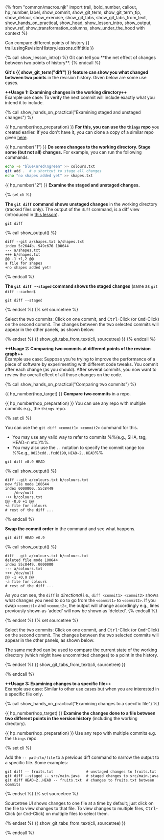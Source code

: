 {% from "common/macros.njk" import trail, bold_number, callout, hp_number, label, show_commit, show_git_term, show_git_term_tip, show_detour, show_exercise, show_git_tabs, show_git_tabs_from_text, show_hands_on_practical, show_head, show_lesson_intro, show_output, show_ref, show_transformation_columns, show_under_the_hood with context %}

<span id="prereqs"></span>
<span id="outcomes">Can compare different points of history</span>
<span id="title">{{ trail.usingRevisionHistory.lessons.diff.title }}</span>

<div id="body">
{% call show_lesson_intro() %}
Git can tell you **the net effect of changes between two points of history**.
{% endcall %}

**Git's {{ show_git_term("diff") }} feature can show you what changed between two points** in the revision history. Given below are some use cases.

**++Usage 1: Examining changes in the working directory++**<br>
Example use case: To verify the next commit will include exactly what you intend it to include.

<!-- ================== start: HANDS-ON =========================== -->
{% call show_hands_on_practical("Examining staged and unstaged changes")  %}

{{ hp_number(hop_preparation) }} **For this, you can use the `things` repo** you created earlier. If you don't have it, you can clone a copy of a similar repo given [here](https://github.com/se-edu/samplerepo-things).

{{ hp_number("1") }} **Do some changes to the working directory. Stage some (but not all) changes.** For example, you can run the following commands.

```bash
echo -e "blue\nred\ngreen" >> colours.txt
git add .  # a shortcut to stage all changes
echo "no shapes added yet" >> shapes.txt
```
{{ hp_number("2") }} **Examine the staged and unstaged changes.**

{% set cli %} <!-- ------ start: Git Tabs --------------->

**The `git diff` command shows unstaged changes** in the working directory (tracked files only). The output of the `diff` command, is a diff view (introduced in [this lesson](../show/index.html)).

```bash{.no-line-numbers}
git diff
```
{% call show_output() %}
```diff{.no-line-numbers}
diff --git a/shapes.txt b/shapes.txt
index 5c2644b..949c676 100644
--- a/shapes.txt
+++ b/shapes.txt
@@ -1 +1,2 @@
a file for shapes
+no shapes added yet!
```
{% endcall %}

**The `git diff --staged` command shows the staged changes** (same as `git diff --cached`).

```bash{.no-line-numbers}
git diff --staged
```

{% endset %}
{% set sourcetree %}

Select the two commits: Click on one commit, and <kbd>Ctrl</kbd>-Click (or <kbd>Cmd</kbd>-Click) on the second commit. The changes between the two selected commits will appear in the other panels, as shown below:

<pic src="images/sourcetreeStagedAndUnstaged.png" width="600" />
{% endset %}
{{ show_git_tabs_from_text(cli, sourcetree) }}
<!-- ------ end: Git Tabs -------------------------------->
{% endcall %}<!-- ===== end: HANDS-ON ============================ -->

**++Usage 2: Comparing two commits at different points of the revision graph++**<br>
Example use case: Suppose you’re trying to improve the performance of a piece of software by experimenting with different code tweaks. You commit after each change (as you should). After several commits, you now want to review the overall effect of all those changes on the code.

<!-- ================== start: HANDS-ON =========================== -->
{% call show_hands_on_practical("Comparing two commits")  %}

{{ hp_number(hop_target) }} **Compare two commits** in a repo.

{{ hp_number(hop_preparation) }} You can use any repo with multiple commits e.g., the `things` repo.

{% set cli %} <!-- ------ start: Git Tabs --------------->

You can use the `git diff <commit1> <commit2>` command for this.

* You may use any valid way to refer to commits %%(e.g., SHA, tag, HEAD~n etc.)%%.
* You may also use the `..` notation to specify the commit range too %%e.g., `0023cdd..fcd6199`, `HEAD~2..HEAD`%%

```bash{.no-line-numbers}
git diff v0.9 HEAD
```
{% call show_output() %}
```diff{.no-line-numbers}
diff --git a/colours.txt b/colours.txt
new file mode 100644
index 0000000..55c8449
--- /dev/null
+++ b/colours.txt
@@ -0,0 +1 @@
+a file for colours
# rest of the diff ...
```
{% endcall %}

**Swap the commit order** in the command and see what happens.
```bash{.no-line-numbers}
git diff HEAD v0.9
```
{% call show_output() %}
```diff{.no-line-numbers}
diff --git a/colours.txt b/colours.txt
deleted file mode 100644
index 55c8449..0000000
--- a/colours.txt
+++ /dev/null
@@ -1 +0,0 @@
-a file for colours
# rest of the diff ...
```
As you can see, the `diff` is _directional_ i.e., `diff <commit1> <commit2>` shows what changes you need to do to go from the `<commit1>` to `<commit2>`. If you swap `<commit1>` and `<commit2>`, the output will change accordingly e.g., lines previously shown as 'added' will now be shown as 'deleted'.
{% endcall %}

{% endset %}
{% set sourcetree %}

Select the two commits: Click on one commit, and <kbd>Ctrl</kbd>-Click (or <kbd>Cmd</kbd>-Click) on the second commit. The changes between the two selected commits will appear in the other panels, as shown below:

<pic src="images/sourcetreeCompareCommits.png" width="500" />

The same method can be used to compare the current state of the working directory (which might have uncommitted changes) to a point in the history.

<pic eager src="images/sourcetreeDiffCommitAndWorkingDir.png" width="500" />
<p/>

{% endset %}
{{ show_git_tabs_from_text(cli, sourcetree) }}
<!-- ------ end: Git Tabs -------------------------------->

{% endcall %}<!-- ===== end: HANDS-ON ============================ -->


**++Usage 3: Examining changes to a specific file++**<br>
Example use case: Similar to other use cases but when you are interested in a specific file only.

<!-- ================== start: HANDS-ON =========================== -->
{% call show_hands_on_practical("Examining changes to a specific file")  %}

{{ hp_number(hop_target) }} **Examine the changes done to a file between two different points in the version history** (including the working directory).

{{ hp_number(hop_preparation) }} Use any repo with multiple commits e.g. the `things` repo.

{% set cli %} <!-- ------ start: Git Tabs --------------->

Add the `-- path/to/file` to a previous diff command to narrow the output to a specific file. Some examples:

```bash{.no-line-numbers}
git diff -- fruits.txt               # unstaged changes to fruits.txt
git diff --staged -- src/main.java   # staged changes to src/main.java
git diff HEAD~2..HEAD -- fruits.txt  # changes to fruits.txt between commits
```
{% endset %}
{% set sourcetree %}

Sourcetree UI shows changes to one file at a time by default; just click on the file to view changes to that file. To view changes to multiple files, <kbd>Ctrl</kbd>-Click (or <kbd>Cmd</kbd>-Click) on multiple files to select them.

<pic src="images/sourcetreeStagedAndUnstaged.png" width="600" />
{% endset %}
{{ show_git_tabs_from_text(cli, sourcetree) }}
<!-- ------ end: Git Tabs -------------------------------->

{% endcall %}<!-- ===== end: HANDS-ON ============================ -->


</div>

<div id="extras">
</div>
